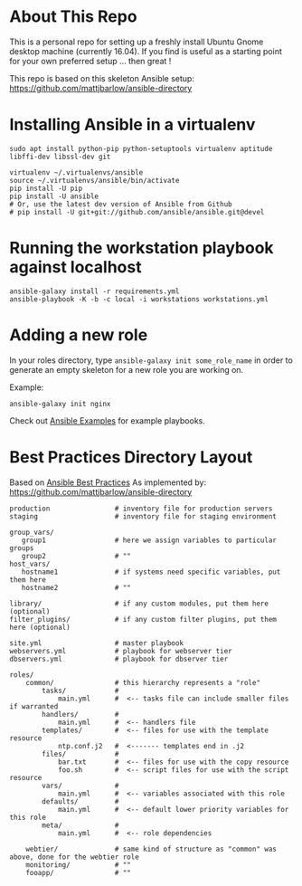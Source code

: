 # About This Repo #
This is a personal repo for setting up a freshly install Ubuntu Gnome
desktop machine (currently 16.04). If you find is useful as a starting
point for your own preferred setup ... then great !

This repo is based on this skeleton Ansible setup: https://github.com/mattjbarlow/ansible-directory

# Installing Ansible in a virtualenv #

```
sudo apt install python-pip python-setuptools virtualenv aptitude libffi-dev libssl-dev git

virtualenv ~/.virtualenvs/ansible
source ~/.virtualenvs/ansible/bin/activate
pip install -U pip
pip install -U ansible
# Or, use the latest dev version of Ansible from Github
# pip install -U git+git://github.com/ansible/ansible.git@devel
```

# Running the workstation playbook against localhost #

```
ansible-galaxy install -r requirements.yml
ansible-playbook -K -b -c local -i workstations workstations.yml
```

# Adding a new role #
In your roles directory, type `ansible-galaxy init some_role_name` in order to generate an empty skeleton for a new role you are working on.

Example:
```
ansible-galaxy init nginx
```

Check out [Ansible Examples](https://github.com/ansible/ansible-examples) for example playbooks.

# Best Practices Directory Layout #

Based on [Ansible Best Practices](https://docs.ansible.com/ansible/playbooks_best_practices.html#directory-layout)
As implemented by: https://github.com/mattjbarlow/ansible-directory

```
production                # inventory file for production servers
staging                   # inventory file for staging environment

group_vars/
   group1                 # here we assign variables to particular groups
   group2                 # ""
host_vars/
   hostname1              # if systems need specific variables, put them here
   hostname2              # ""

library/                  # if any custom modules, put them here (optional)
filter_plugins/           # if any custom filter plugins, put them here (optional)

site.yml                  # master playbook
webservers.yml            # playbook for webserver tier
dbservers.yml             # playbook for dbserver tier

roles/
    common/               # this hierarchy represents a "role"
        tasks/            #
            main.yml      #  <-- tasks file can include smaller files if warranted
        handlers/         #
            main.yml      #  <-- handlers file
        templates/        #  <-- files for use with the template resource
            ntp.conf.j2   #  <------- templates end in .j2
        files/            #
            bar.txt       #  <-- files for use with the copy resource
            foo.sh        #  <-- script files for use with the script resource
        vars/             #
            main.yml      #  <-- variables associated with this role
        defaults/         #
            main.yml      #  <-- default lower priority variables for this role
        meta/             #
            main.yml      #  <-- role dependencies

    webtier/              # same kind of structure as "common" was above, done for the webtier role
    monitoring/           # ""
    fooapp/               # ""
```

